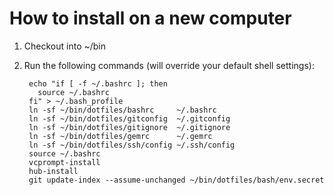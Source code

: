 How to install on a new computer
================================

1. Checkout into ~/bin
2. Run the following commands (will override your default shell settings):

        echo "if [ -f ~/.bashrc ]; then
          source ~/.bashrc
        fi" > ~/.bash_profile
        ln -sf ~/bin/dotfiles/bashrc     ~/.bashrc
        ln -sf ~/bin/dotfiles/gitconfig  ~/.gitconfig
        ln -sf ~/bin/dotfiles/gitignore  ~/.gitignore
        ln -sf ~/bin/dotfiles/gemrc      ~/.gemrc
        ln -sf ~/bin/dotfiles/ssh/config ~/.ssh/config
        source ~/.bashrc
        vcprompt-install
        hub-install
        git update-index --assume-unchanged ~/bin/dotfiles/bash/env.secret 
        